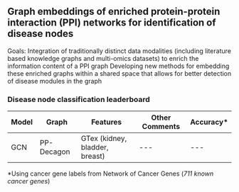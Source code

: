 ## Graph embeddings of enriched protein-protein interaction (PPI) networks for identification of disease nodes

Goals:
Integration of traditionally distinct data modalities (including literature based knowledge graphs and multi-omics datasets) to enrich the information content of a PPI graph
Developing new methods for embedding these enriched graphs within a shared space that allows for better detection of disease modules in the graph



### Disease node classification leaderboard


| Model | Graph | Features | Other Comments | Accuracy* |
| --- | --- | --- | --- | --- |
| GCN | PP-Decagon | GTex (kidney, bladder, breast) | --- | --- |it

*Using cancer gene labels from Network of Cancer Genes (*711 known cancer genes*)
